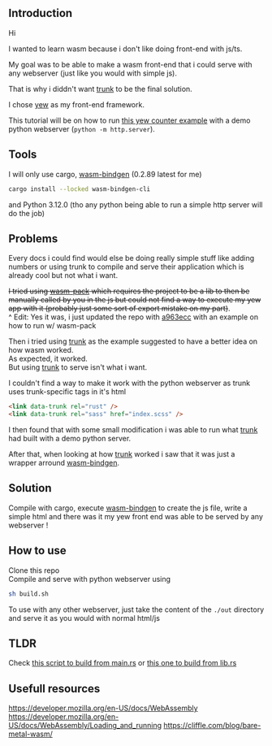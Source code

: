 ## Introduction
Hi

I wanted to learn wasm because i don't like doing front-end with js/ts.

My goal was to be able to make a wasm front-end that i could serve with any webserver
(just like you would with simple js).

That is why i diddn't want [trunk](https://github.com/trunk-rs/trunk) to be the final solution.

I chose [yew](https://github.com/yewstack/yew) as my front-end framework.

This tutorial will be on how to run [this yew counter example](https://github.com/yewstack/yew/tree/master/examples/counter) with a demo python webserver (`python -m http.server`).

## Tools
I will only use cargo,  [wasm-bindgen](https://github.com/rustwasm/wasm-bindgen) (0.2.89 latest for me) 
```sh
cargo install --locked wasm-bindgen-cli
```
and Python 3.12.0 (tho any python being able to run a simple http server will do the job)

## Problems
Every docs i could find would else be doing really simple stuff like adding numbers
or using trunk to compile and serve their application
which is already cool but not what i want.

~~I tried using [wasm-pack](https://github.com/rustwasm/wasm-pack) which requires the project to be a lib to then be manually called by you in the js but could not find a way to execute my yew app with it (probably just some sort of export mistake on my part)~~.  
^ Edit: Yes it was, i just updated the repo with [a963ecc](https://github.com/Bowarc/learning_yew_wasm/commit/683170acd0942107da586cfb76d51ce38a3b4306) with an example on how to run w/ wasm-pack

Then i tried using [trunk](https://github.com/trunk-rs/trunk) as the example suggested to have a better idea on how wasm worked.  
As expected, it worked.  
But using [trunk](https://github.com/trunk-rs/trunk) to serve isn't what i want.

I couldn't find a way to make it work with the python webserver as trunk uses trunk-specific tags in it's html 
```html
<link data-trunk rel="rust" />
<link data-trunk rel="sass" href="index.scss" />
```

I then found that with some small modification i was able to run what [trunk](https://github.com/trunk-rs/trunk) had built with a demo python server.

After that, when looking at how [trunk](https://github.com/trunk-rs/trunk) worked i saw that it was just a wrapper arround [wasm-bindgen](https://github.com/rustwasm/wasm-bindgen).

## Solution
Compile with cargo, execute [wasm-bindgen](https://github.com/rustwasm/wasm-bindgen) to create the js file, write a simple html and there was it my yew front end was able to be served by any webserver !


## How to use
Clone this repo  
Compile and serve with python webserver using 
```sh
sh build.sh
```

To use with any other webserver, just take the content of the `./out` directory and serve it as you would with normal html/js


## TLDR
Check [this script to build from main.rs](build_main.sh) or [this one to build from lib.rs](build_lib.sh)

## Usefull resources
https://developer.mozilla.org/en-US/docs/WebAssembly
https://developer.mozilla.org/en-US/docs/WebAssembly/Loading_and_running
https://cliffle.com/blog/bare-metal-wasm/
